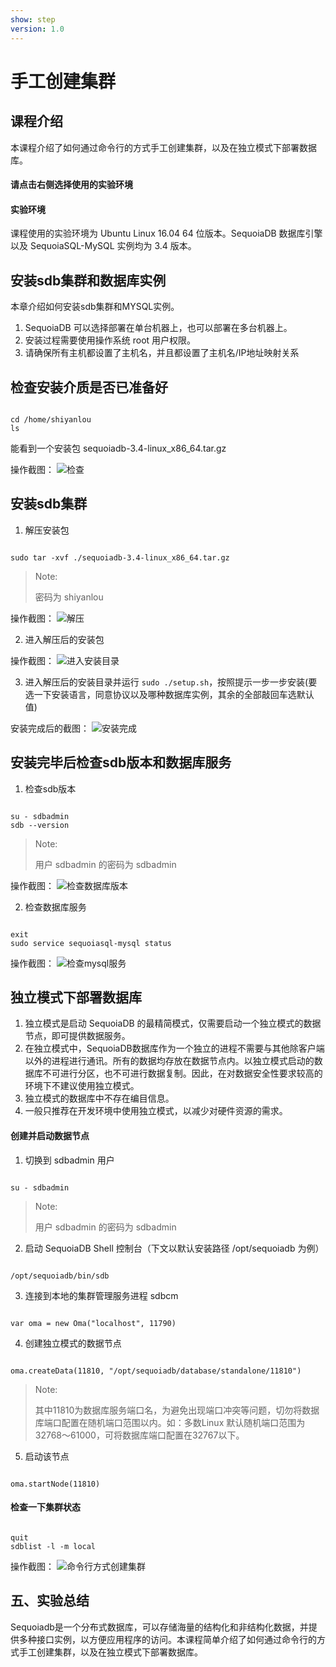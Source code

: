 ```yaml
---
show: step
version: 1.0 
---
```


# 手工创建集群

## 课程介绍

本课程介绍了如何通过命令行的方式手工创建集群，以及在独立模式下部署数据库。

#### 请点击右侧选择使用的实验环境

#### 实验环境
课程使用的实验环境为 Ubuntu Linux 16.04 64 位版本。SequoiaDB 数据库引擎以及 SequoiaSQL-MySQL 实例均为 3.4 版本。



## 安装sdb集群和数据库实例

本章介绍如何安装sdb集群和MYSQL实例。
1) SequoiaDB 可以选择部署在单台机器上，也可以部署在多台机器上。
2) 安装过程需要使用操作系统 root 用户权限。
3) 请确保所有主机都设置了主机名，并且都设置了主机名/IP地址映射关系

##  检查安装介质是否已准备好
```

cd /home/shiyanlou
ls
```
能看到一个安装包 sequoiadb-3.4-linux_x86_64.tar.gz 

操作截图：
![检查](./picture/检查安装包.jpg)


## 安装sdb集群
1) 解压安装包 

```

sudo tar -xvf ./sequoiadb-3.4-linux_x86_64.tar.gz
```

>Note:
>
>密码为 shiyanlou

操作截图：
![解压](./picture/解压安装包.jpg)

2) 进入解压后的安装包

操作截图：
![进入安装目录](./picture/进入安装目录.jpg)


3) 进入解压后的安装目录并运行 `sudo ./setup.sh`，按照提示一步一步安装(要选一下安装语言，同意协议以及哪种数据库实例，其余的全部敲回车选默认值)

安装完成后的截图：
![安装完成](./picture/sdb安装完成.jpg)

## 安装完毕后检查sdb版本和数据库服务
1) 检查sdb版本
```

su - sdbadmin
sdb --version
```

>Note:
>
>用户 sdbadmin 的密码为 sdbadmin

操作截图：
![检查数据库版本](./picture/检查数据库版本.jpg)

2) 检查数据库服务 
```

exit
sudo service sequoiasql-mysql status
```

操作截图：
![检查mysql服务](./picture/检查mysql服务.jpg)


## 独立模式下部署数据库

1) 独立模式是启动 SequoiaDB 的最精简模式，仅需要启动一个独立模式的数据节点，即可提供数据服务。
2) 在独立模式中，SequoiaDB数据库作为一个独立的进程不需要与其他除客户端以外的进程进行通讯。所有的数据均存放在数据节点内。以独立模式启动的数据库不可进行分区，也不可进行数据复制。因此，在对数据安全性要求较高的环境下不建议使用独立模式。 
3) 独立模式的数据库中不存在编目信息。 
4) 一般只推荐在开发环境中使用独立模式，以减少对硬件资源的需求。



#### 创建并启动数据节点
1) 切换到 sdbadmin 用户
```

su - sdbadmin
```

>Note:
>
>用户 sdbadmin 的密码为 sdbadmin



2) 启动 SequoiaDB Shell 控制台（下文以默认安装路径 /opt/sequoiadb 为例）

```

/opt/sequoiadb/bin/sdb
```

3) 连接到本地的集群管理服务进程 sdbcm

```

var oma = new Oma("localhost", 11790)
```

4) 创建独立模式的数据节点

```

oma.createData(11810, "/opt/sequoiadb/database/standalone/11810")
```

>Note:
>
>其中11810为数据库服务端口名，为避免出现端口冲突等问题，切勿将数据库端口配置在随机端口范围以内。如：多数Linux 默认随机端口范围为32768～61000，可将数据库端口配置在32767以下。

5) 启动该节点

```

oma.startNode(11810)
```


#### 检查一下集群状态 

```

quit
sdblist -l -m local
```

操作截图：
![命令行方式创建集群](./picture/命令行方式创建集群.jpg)


## 五、实验总结

Sequoiadb是一个分布式数据库，可以存储海量的结构化和非结构化数据，并提供多种接口实例，以方便应用程序的访问。本课程简单介绍了如何通过命令行的方式手工创建集群，以及在独立模式下部署数据库。

